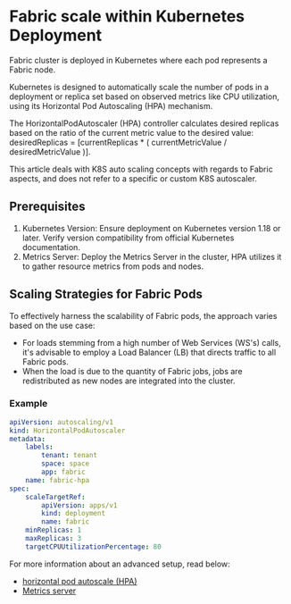 # Fabric scale within Kubernetes Deployment
Fabric cluster is deployed in Kubernetes where each pod represents a Fabric node.

Kubernetes is designed to automatically scale the number of pods in a deployment or replica set based on observed metrics like CPU utilization, using its Horizontal Pod Autoscaling (HPA) mechanism.

The HorizontalPodAutoscaler (HPA) controller calculates desired replicas based on the ratio of the current metric value to the desired value: 
desiredReplicas = [currentReplicas * ( currentMetricValue / desiredMetricValue )].

This article deals with K8S auto scaling concepts with regards to Fabric aspects, and does not refer to a specific or custom K8S autoscaler.

## Prerequisites
1. Kubernetes Version: Ensure deployment on Kubernetes version 1.18 or later. Verify version compatibility from official Kubernetes documentation.
2. Metrics Server: Deploy the Metrics Server in the cluster, HPA utilizes it to gather resource metrics from pods and nodes.

## Scaling Strategies for Fabric Pods
To effectively harness the scalability of Fabric pods, the approach varies based on the use case:
* For loads stemming from a high number of Web Services (WS's) calls, it's advisable to employ a Load Balancer (LB) that directs traffic to all Fabric pods.
* When the load is due to the quantity of Fabric jobs, jobs are redistributed as new nodes are integrated into the cluster.

### Example

```yaml
apiVersion: autoscaling/v1
kind: HorizontalPodAutoscaler
metadata:
    labels:
        tenant: tenant
        space: space
        app: fabric
    name: fabric-hpa
spec:
    scaleTargetRef:
        apiVersion: apps/v1
        kind: deployment
        name: fabric
    minReplicas: 1
    maxReplicas: 3
    targetCPUUtilizationPercentage: 80
```



For more information about an advanced setup, read below:

<ul>
    <li><a href="https://kubernetes.io/docs/tasks/run-application/horizontal-pod-autoscale/">horizontal pod autoscale (HPA)</a></li>
    <li><a href="https://github.com/kubernetes-sigs/metrics-server#deployment">Metrics server</a></li>
</ul>
